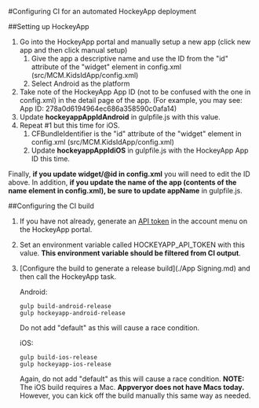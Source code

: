 #Configuring CI for an automated HockeyApp deployment

##Setting up HockeyApp

1. Go into the HockeyApp portal and manually setup a new app (click new app and then click manual setup)
    1. Give the app a descriptive name and use the ID from the "id" attribute of the "widget" element in config.xml (src/MCM.KidsIdApp/config.xml)
    2. Select Android as the platform
2. Take note of the HockeyApp App ID (not to be confused with the one in config.xml) in the detail page of the app. (For example, you may see: App ID:
278a0d6194964ec686a358590c0afa14)
3. Update **hockeyappAppIdAndroid** in gulpfile.js with this value.
3. Repeat #1 but this time for iOS. 
    1. CFBundleIdentifier is the "id" attribute of the "widget" element in config.xml (src/MCM.KidsIdApp/config.xml)
    2. Update **hockeyappAppIdiOS** in gulpfile.js with the HockeyApp App ID this time.

Finally, **if you update widget/@id in config.xml** you will need to edit the ID above. In addition, **if you update the name of the app (contents of the name element in config.xml), be sure to update appName** in gulpfile.js.

##Configuring the CI build

1. If you have not already, generate an [API token](https://rink.hockeyapp.net/manage/auth_tokens) in the account menu on the HockeyApp portal.
2. Set an environment variable called HOCKEYAPP_API_TOKEN with this value. **This environment variable should be filtered from CI output**.
3. [Configure the build to generate a release build](./App Signing.md) and then call the HockeyApp task.

    Android:
    ```
    gulp build-android-release 
    gulp hockeyapp-android-release
    ```
    Do not add "default" as this will cause a race condition.
    
    iOS:
    ```
    gulp build-ios-release 
    gulp hockeyapp-ios-release
    ```
    Again, do not add "default" as this will cause a race condition. **NOTE:** The iOS build requires a Mac. **Appveryor does not have Macs today.** However, you can kick off the build manually this same way as needed.    
